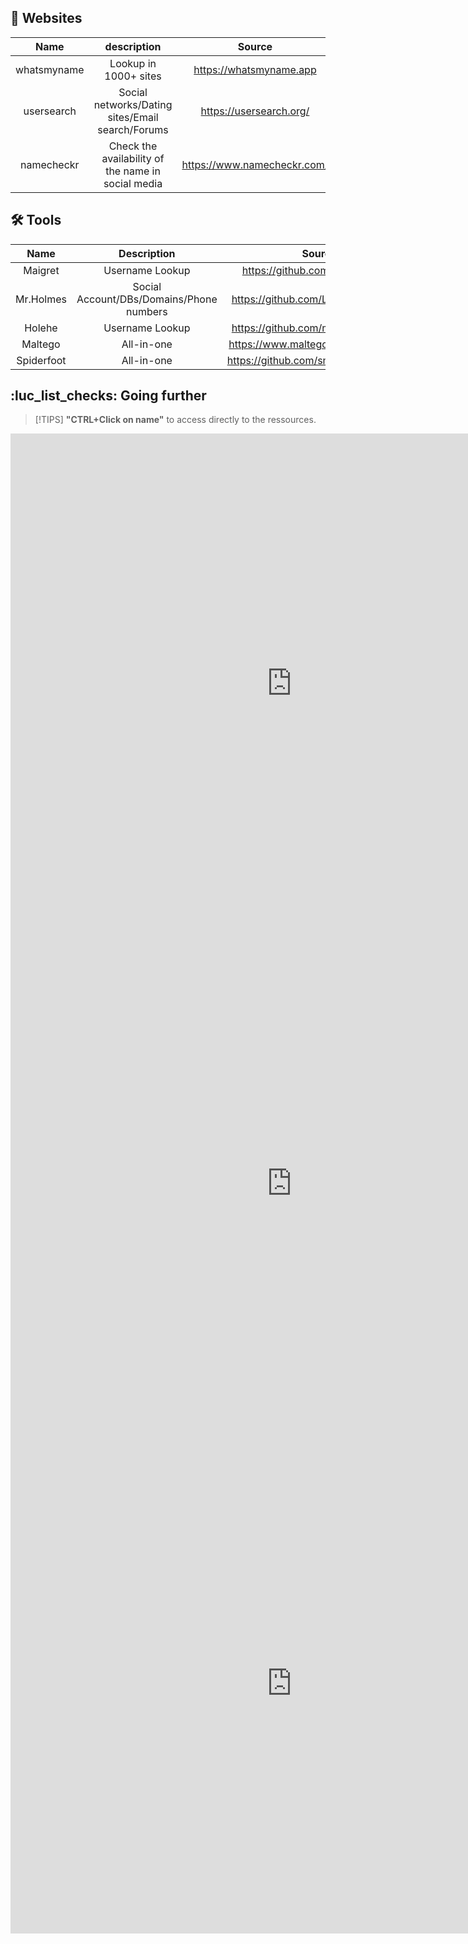 
## 🍳 Websites

|    Name     |                    description                     |           Source            |
|:-----------:|:--------------------------------------------------:|:---------------------------:|
| whatsmyname |               Lookup in 1000+ sites                |   https://whatsmyname.app   |
| usersearch  |  Social networks/Dating sites/Email search/Forums  |   https://usersearch.org/   |
| namecheckr  | Check the availability of the name in social media | https://www.namecheckr.com/ |

## :hammer_and_wrench: Tools

|     Name     |               Description                |                 Source                  |
|:------------:|:----------------------------------------:|:---------------------------------------:|
|   Maigret    |             Username Lookup              |    https://github.com/soxoj/maigret     |
|  Mr.Holmes   | Social Account/DBs/Domains/Phone numbers |   https://github.com/Lucksi/Mr.Holmes   |
|    Holehe    |             Username Lookup              |   https://github.com/megadose/holehe    |
|   Maltego    |                All-in-one                |   https://www.maltego.com/downloads/    |
|  Spiderfoot  |                All-in-one                | https://github.com/smicallef/spiderfoot |                                         |                                         |



## :luc_list_checks: Going further

> [!TIPS] **"CTRL+Click on name"** to access directly to the ressources.

<iframe
  border="0"
  frameborder="0"
  height="800"
  width="900"
  src="https://osintframework.com/"
>
</iframe>

<iframe
  border="0"
  frameborder="0"
  height="800"
  width="900"
  src="https://makensi.es/stf/"
>
</iframe>



<iframe
  border="0"
  frameborder="0"
  height="800"
  width="900"
  src="https://start.me/p/wMdQMQ/tools"
>
</iframe>
